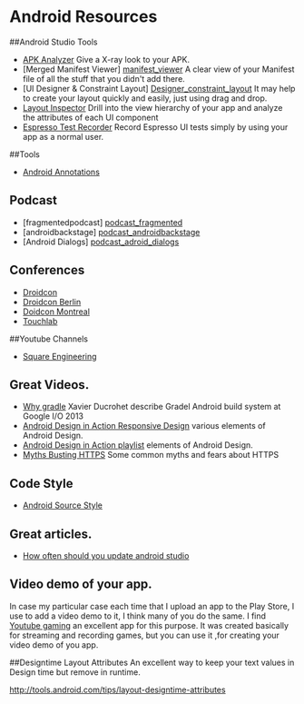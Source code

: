 # Android Resources

##Android Studio Tools
- [APK Analyzer][android_studio_apk_analyzer]  Give a X-ray look to your APK.
- [Merged Manifest Viewer] [manifest_viewer] A clear view of your Manifest file of all the stuff that you didn't add there.
- [UI Designer & Constraint Layout] [Designer_constraint_layout] It may help to create your layout quickly and easily, just using drag and drop.
- [Layout Inspector][android_studio_tools_layout_inspector] Drill into the view hierarchy of your app and analyze the attributes of each UI component
- [Espresso Test Recorder][android_studio_tools_espresso_test_recorder] Record Espresso UI tests simply by using your app as a normal user.

##Tools 
- [Android Annotations][tools_android_annotations]

## Podcast
- [fragmentedpodcast] [podcast_fragmented]
- [androidbackstage] [podcast_androidbackstage]
- [Android Dialogs] [podcast_adroid_dialogs]

## Conferences
- [Droidcon][conferences_droicon]
- [Droidcon Berlin][conferences_droidcon_berlin] 
- [Doidcon Montreal][conferences_droicon_montreal]
- [Touchlab][conferences_touchlab]

##Youtube Channels 
- [Square Engineering][youtube_channels_square_engineering]

## Great Videos.
- [Why gradle][great_video_why_gradel]  Xavier Ducrohet describe Gradel Android build system at Google I/O 2013
- [Android Design in Action Responsive Design][great_videos_responsive_design] various elements of Android Design.
- [Android Design in Action playlist][great_videos_action_design_play_list] elements of Android Design.
- [Myths Busting HTTPS][great_video_myth_busting_https] Some common myths and fears about HTTPS

## Code Style

- [Android Source Style][code_style_android_source_code_style]


## Great articles.
- [How often should you update android studio][youtube_gaming]

## Video demo of your app.

In case my particular case each time that I upload an app to the Play Store, I use to add a video demo to it, I think many of you do the same.  I find [Youtube gaming][youtube_gaming] an excellent app for this purpose. It was created basically for streaming and recording games, but you can use it ,for
creating your video demo of you app.

##Designtime Layout Attributes
  An excellent way to keep your text values in Design time but remove in runtime.

http://tools.android.com/tips/layout-designtime-attributes


[youtube_gaming]: <https://medium.com/google-developers/how-often-should-you-update-android-studio-db25785c488e#.9dgn55z6k>
[article]: <https://play.google.com/store/apps/details?id=com.google.android.apps.youtube.gaming>
[android_studio_apk_analyzer]: <https://youtu.be/csaXml4xtN8?list=PLWz5rJ2EKKc8jQTUYvIfqA9lMvSGQWtte&t=333>
[manifest_viewer]: <https://youtu.be/csaXml4xtN8?list=PLWz5rJ2EKKc8jQTUYvIfqA9lMvSGQWtte&t=429>
[Designer_constraint_layout]: <https://youtu.be/csaXml4xtN8?list=PLWz5rJ2EKKc8jQTUYvIfqA9lMvSGQWtte&t=1558>
[podcast_fragmented]: <http://fragmentedpodcast.com/>
[podcast_androidbackstage]: <http://androidbackstage.blogspot.com/>
[podcast_adroid_dialogs]: <https://www.youtube.com/channel/UCMEmNnHT69aZuaOrE-dF6ug/feed> 
[tools_android_annotations]: <https://developer.android.com/studio/write/annotations.html>
[great_video_why_gradel]: <https://www.youtube.com/watch?v=LCJAgPkpmR0>
[great_video_myth_busting_https]: <https://youtu.be/e6DUrH56g14>
[great_videos_responsive_design]: <https://www.youtube.com/watch?v=zHirwKGEfoE>
[great_videos_action_design_play_list]: <https://www.youtube.com/playlist?list=PLWz5rJ2EKKc8j2B95zGMb8muZvrIy-wcF>
[conferences_droidcon_berlin]: <https://www.youtube.com/channel/UCF4O2pQ8vBV8YmSAWb5QRPw>
[conferences_droicon]: <https://www.youtube.com/user/droidcon>
[conferences_droicon_montreal]: <https://www.youtube.com/channel/UCrOKtfBT1QMV1RY2MqARcUQ>
[conferences_touchlab]: <https://www.youtube.com/channel/UC_LIW0OUdsRI21D0xnWkexw>
[android_studio_tools_layout_inspector]: <https://youtu.be/csaXml4xtN8?list=PLWz5rJ2EKKc8jQTUYvIfqA9lMvSGQWtte&t=1734>
[youtube_channels_square_engineering]: <https://www.youtube.com/user/SquareEngineering>
[android_studio_tools_espresso_test_recorder]: <https://youtu.be/csaXml4xtN8?list=PLWz5rJ2EKKc8jQTUYvIfqA9lMvSGQWtte&t=2490>
[code_style_android_source_code_style]: <http://source.android.com/source/code-style.html>

